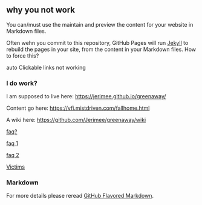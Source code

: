 ## why you not work

You can/must use the maintain and preview the content for your website in Markdown files.

Often wehn you commit to this repository, GitHub Pages will run [Jekyll](https://jekyllrb.com/) to rebuild the pages in your site, from the content in your Markdown files. How to force this?

auto Clickable links not working

### I do work?

I am supposed to live here: https://jerimee.github.io/greenaway/


Content go here: https://vfi.mistdriven.com/fallhome.html

A wiki here: https://github.com/Jerimee/greenaway/wiki

[faq?](faq)

[faq 1](FAQ)

[faq 2](faq)

[Victims](victims)

### Markdown

For more details please reread  [GitHub Flavored Markdown](https://guides.github.com/features/mastering-markdown/).


